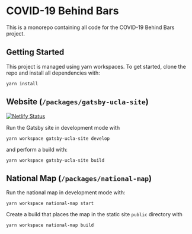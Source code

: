 # COVID-19 Behind Bars

This is a monorepo containing all code for the COVID-19 Behind Bars project.

## Getting Started

This project is managed using yarn workspaces. To get started, clone the repo and install all dependencies with:

```
yarn install
```

## Website (`/packages/gatsby-ucla-site`)

[![Netlify Status](https://api.netlify.com/api/v1/badges/1886ec87-389f-470e-a6c0-84f5d44ed418/deploy-status)](https://app.netlify.com/sites/covid-19-behind-bars/deploys)

Run the Gatsby site in development mode with

```
yarn workspace gatsby-ucla-site develop
```

and perform a build with:

```
yarn workspace gatsby-ucla-site build
```

## National Map (`/packages/national-map`)

Run the national map in development mode with:

```
yarn workspace national-map start
```

Create a build that places the map in the static site `public` directory with

```
yarn workspace national-map build
```
